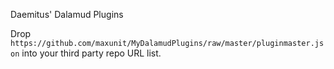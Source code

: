 Daemitus' Dalamud Plugins

Drop `https://github.com/maxunit/MyDalamudPlugins/raw/master/pluginmaster.json` into your third party repo URL list.
